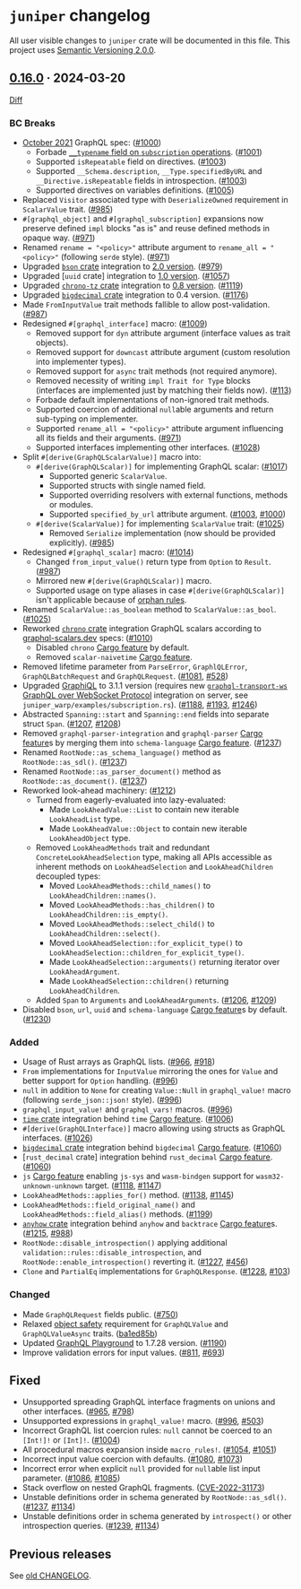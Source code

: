 `juniper` changelog
===================

All user visible changes to `juniper` crate will be documented in this file. This project uses [Semantic Versioning 2.0.0].




## [0.16.0] · 2024-03-20
[0.16.0]: /../../tree/juniper-v0.16.0/juniper

[Diff](/../../compare/juniper-v0.15.12...juniper-v0.16.0)

### BC Breaks

- [October 2021] GraphQL spec: ([#1000])
    - Forbade [`__typename` field on `subscription` operations](https://spec.graphql.org/October2021#note-bc213). ([#1001])
    - Supported `isRepeatable` field on directives. ([#1003])
    - Supported `__Schema.description`, `__Type.specifiedByURL` and `__Directive.isRepeatable` fields in introspection. ([#1003])
    - Supported directives on variables definitions. ([#1005])
- Replaced `Visitor` associated type with `DeserializeOwned` requirement in `ScalarValue` trait. ([#985])
- `#[graphql_object]` and `#[graphql_subscription]` expansions now preserve defined `impl` blocks "as is" and reuse defined methods in opaque way. ([#971])
- Renamed `rename = "<policy>"` attribute argument to `rename_all = "<policy>"` (following `serde` style). ([#971])
- Upgraded [`bson` crate] integration to [2.0 version](https://github.com/mongodb/bson-rust/releases/tag/v2.0.0). ([#979])
- Upgraded [`uuid` crate] integration to [1.0 version](https://github.com/uuid-rs/uuid/releases/tag/1.0.0). ([#1057])
- Upgraded [`chrono-tz` crate] integration to [0.8 version](https://github.com/chronotope/chrono-tz/blob/ea628d3131b4a659acb42dbac885cfd08a2e5de9/CHANGELOG.md#080). ([#1119])
- Upgraded [`bigdecimal` crate] integration to 0.4 version. ([#1176])
- Made `FromInputValue` trait methods fallible to allow post-validation. ([#987])
- Redesigned `#[graphql_interface]` macro: ([#1009])
    - Removed support for `dyn` attribute argument (interface values as trait objects).
    - Removed support for `downcast` attribute argument (custom resolution into implementer types).
    - Removed support for `async` trait methods (not required anymore).
    - Removed necessity of writing `impl Trait for Type` blocks (interfaces are implemented just by matching their fields now). ([#113])
    - Forbade default implementations of non-ignored trait methods.
    - Supported coercion of additional `null`able arguments and return sub-typing on implementer.
    - Supported `rename_all = "<policy>"` attribute argument influencing all its fields and their arguments. ([#971])
    - Supported interfaces implementing other interfaces. ([#1028])
- Split `#[derive(GraphQLScalarValue)]` macro into: 
    - `#[derive(GraphQLScalar)]` for implementing GraphQL scalar: ([#1017]) 
        - Supported generic `ScalarValue`.
        - Supported structs with single named field.
        - Supported overriding resolvers with external functions, methods or modules.
        - Supported `specified_by_url` attribute argument. ([#1003], [#1000])
    - `#[derive(ScalarValue)]` for implementing `ScalarValue` trait: ([#1025])
        - Removed `Serialize` implementation (now should be provided explicitly). ([#985])
- Redesigned `#[graphql_scalar]` macro: ([#1014])
    - Changed `from_input_value()` return type from `Option` to `Result`. ([#987]) 
    - Mirrored new `#[derive(GraphQLScalar)]` macro.
    - Supported usage on type aliases in case `#[derive(GraphQLScalar)]` isn't applicable because of [orphan rules].
- Renamed `ScalarValue::as_boolean` method to `ScalarValue::as_bool`. ([#1025])
- Reworked [`chrono` crate] integration GraphQL scalars according to [graphql-scalars.dev] specs: ([#1010])
    - Disabled `chrono` [Cargo feature] by default.
    - Removed `scalar-naivetime` [Cargo feature].
- Removed lifetime parameter from `ParseError`, `GraphlQLError`, `GraphQLBatchRequest` and `GraphQLRequest`. ([#1081], [#528])
- Upgraded [GraphiQL] to 3.1.1 version (requires new [`graphql-transport-ws` GraphQL over WebSocket Protocol] integration on server, see `juniper_warp/examples/subscription.rs`). ([#1188], [#1193], [#1246])
- Abstracted `Spanning::start` and `Spanning::end` fields into separate struct `Span`. ([#1207], [#1208])
- Removed `graphql-parser-integration` and `graphql-parser` [Cargo feature]s by merging them into `schema-language` [Cargo feature]. ([#1237])
- Renamed `RootNode::as_schema_language()` method as `RootNode::as_sdl()`. ([#1237]) 
- Renamed `RootNode::as_parser_document()` method as `RootNode::as_document()`. ([#1237])
- Reworked look-ahead machinery: ([#1212])
    - Turned from eagerly-evaluated into lazy-evaluated:
        - Made `LookAheadValue::List` to contain new iterable `LookAheadList` type.
        - Made `LookAheadValue::Object` to contain new iterable `LookAheadObject` type.
    - Removed `LookAheadMethods` trait and redundant `ConcreteLookAheadSelection` type, making all APIs accessible as inherent methods on `LookAheadSelection` and `LookAheadChildren` decoupled types:
        - Moved `LookAheadMethods::child_names()` to `LookAheadChildren::names()`.
        - Moved `LookAheadMethods::has_children()` to `LookAheadChildren::is_empty()`.
        - Moved `LookAheadMethods::select_child()` to `LookAheadChildren::select()`.
        - Moved `LookAheadSelection::for_explicit_type()` to `LookAheadSelection::children_for_explicit_type()`.
        - Made `LookAheadSelection::arguments()` returning iterator over `LookAheadArgument`.
        - Made `LookAheadSelection::children()` returning `LookAheadChildren`.
    - Added `Span` to `Arguments` and `LookAheadArguments`. ([#1206], [#1209])
- Disabled `bson`, `url`, `uuid` and `schema-language` [Cargo feature]s by default. ([#1230])

### Added

- Usage of Rust arrays as GraphQL lists. ([#966], [#918])
- `From` implementations for `InputValue` mirroring the ones for `Value` and better support for `Option` handling. ([#996])
- `null` in addition to `None` for creating `Value::Null` in `graphql_value!` macro (following `serde_json::json!` style). ([#996])
- `graphql_input_value!` and `graphql_vars!` macros. ([#996])
- [`time` crate] integration behind `time` [Cargo feature]. ([#1006])
- `#[derive(GraphQLInterface)]` macro allowing using structs as GraphQL interfaces. ([#1026])
- [`bigdecimal` crate] integration behind `bigdecimal` [Cargo feature]. ([#1060])
- [`rust_decimal` crate] integration behind `rust_decimal` [Cargo feature]. ([#1060])
- `js` [Cargo feature] enabling `js-sys` and `wasm-bindgen` support for `wasm32-unknown-unknown` target. ([#1118], [#1147])
- `LookAheadMethods::applies_for()` method. ([#1138], [#1145])
- `LookAheadMethods::field_original_name()` and `LookAheadMethods::field_alias()` methods. ([#1199])
- [`anyhow` crate] integration behind `anyhow` and `backtrace` [Cargo feature]s. ([#1215], [#988])
- `RootNode::disable_introspection()` applying additional `validation::rules::disable_introspection`, and `RootNode::enable_introspection()` reverting it. ([#1227], [#456])
- `Clone` and `PartialEq` implementations for `GraphQLResponse`. ([#1228], [#103])

### Changed

- Made `GraphQLRequest` fields public. ([#750])
- Relaxed [object safety] requirement for `GraphQLValue` and `GraphQLValueAsync` traits. ([ba1ed85b])
- Updated [GraphQL Playground] to 1.7.28 version. ([#1190])
- Improve validation errors for input values. ([#811], [#693])

## Fixed

- Unsupported spreading GraphQL interface fragments on unions and other interfaces. ([#965], [#798])
- Unsupported expressions in `graphql_value!` macro. ([#996], [#503])
- Incorrect GraphQL list coercion rules: `null` cannot be coerced to an `[Int!]!` or `[Int]!`. ([#1004])
- All procedural macros expansion inside `macro_rules!`. ([#1054], [#1051])
- Incorrect input value coercion with defaults. ([#1080], [#1073])
- Incorrect error when explicit `null` provided for `null`able list input parameter. ([#1086], [#1085])
- Stack overflow on nested GraphQL fragments. ([CVE-2022-31173])
- Unstable definitions order in schema generated by `RootNode::as_sdl()`. ([#1237], [#1134])
- Unstable definitions order in schema generated by `introspect()` or other introspection queries. ([#1239], [#1134])

[#103]: /../../issues/103
[#113]: /../../issues/113
[#456]: /../../issues/456
[#503]: /../../issues/503
[#528]: /../../issues/528
[#693]: /../../issues/693
[#750]: /../../issues/750
[#798]: /../../issues/798
[#811]: /../../pull/811
[#918]: /../../issues/918
[#965]: /../../pull/965
[#966]: /../../pull/966
[#971]: /../../pull/971
[#979]: /../../pull/979
[#985]: /../../pull/985
[#987]: /../../pull/987
[#988]: /../../issues/988
[#996]: /../../pull/996
[#1000]: /../../issues/1000
[#1001]: /../../pull/1001
[#1003]: /../../pull/1003
[#1004]: /../../pull/1004
[#1005]: /../../pull/1005
[#1006]: /../../pull/1006
[#1009]: /../../pull/1009
[#1010]: /../../pull/1010
[#1014]: /../../pull/1014
[#1017]: /../../pull/1017
[#1025]: /../../pull/1025
[#1026]: /../../pull/1026
[#1028]: /../../pull/1028
[#1051]: /../../issues/1051
[#1054]: /../../pull/1054
[#1057]: /../../pull/1057
[#1060]: /../../pull/1060
[#1073]: /../../issues/1073
[#1080]: /../../pull/1080
[#1081]: /../../pull/1081
[#1085]: /../../issues/1085
[#1086]: /../../pull/1086
[#1118]: /../../issues/1118
[#1119]: /../../pull/1119
[#1134]: /../../issues/1134
[#1138]: /../../issues/1138
[#1145]: /../../pull/1145
[#1147]: /../../pull/1147
[#1176]: /../../pull/1176
[#1188]: /../../pull/1188
[#1190]: /../../pull/1190
[#1193]: /../../pull/1193
[#1199]: /../../pull/1199
[#1206]: /../../pull/1206
[#1207]: /../../pull/1207
[#1208]: /../../pull/1208
[#1209]: /../../pull/1209
[#1212]: /../../pull/1212
[#1215]: /../../pull/1215
[#1227]: /../../pull/1227
[#1228]: /../../pull/1228
[#1230]: /../../pull/1230
[#1237]: /../../pull/1237
[#1239]: /../../pull/1239
[#1246]: /../../pull/1246
[ba1ed85b]: /../../commit/ba1ed85b3c3dd77fbae7baf6bc4e693321a94083
[CVE-2022-31173]: /../../security/advisories/GHSA-4rx6-g5vg-5f3j




## Previous releases

See [old CHANGELOG](/../../blob/juniper-v0.15.12/juniper/CHANGELOG.md).




[`anyhow` crate]: https://docs.rs/anyhow
[`bigdecimal` crate]: https://docs.rs/bigdecimal
[`bson` crate]: https://docs.rs/bson
[`chrono` crate]: https://docs.rs/chrono
[`chrono-tz` crate]: https://docs.rs/chrono-tz
[`time` crate]: https://docs.rs/time
[Cargo feature]: https://doc.rust-lang.org/cargo/reference/features.html
[`graphql-transport-ws` GraphQL over WebSocket Protocol]: https://github.com/enisdenjo/graphql-ws/v5.14.0/PROTOCOL.md 
[GraphiQL]: https://github.com/graphql/graphiql
[GraphQL Playground]: https://github.com/prisma/graphql-playground
[graphql-scalars.dev]: https://graphql-scalars.dev
[October 2021]: https://spec.graphql.org/October2021
[object safety]: https://doc.rust-lang.org/reference/items/traits.html#object-safety
[orphan rules]: https://doc.rust-lang.org/reference/items/implementations.html#orphan-rules
[Semantic Versioning 2.0.0]: https://semver.org
